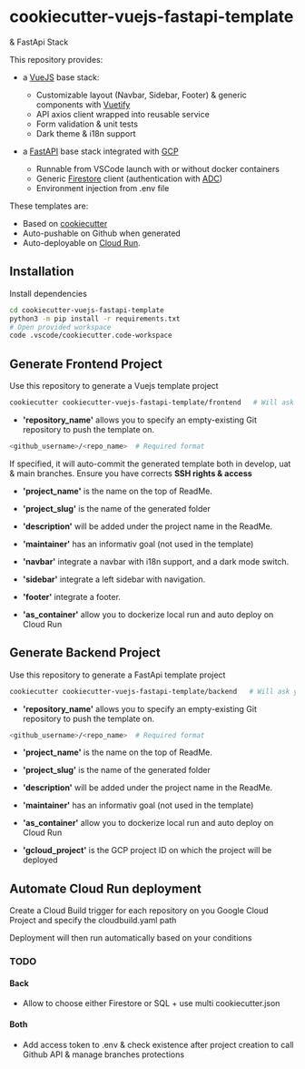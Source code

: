# cookiecutter-vuejs-fastapi-template

& FastApi Stack

This repository provides:

- a [VueJS](https://vuejs.org) base stack:

  - Customizable layout (Navbar, Sidebar, Footer) & generic components with [Vuetify](https://vuetify.com)
  - API axios client wrapped into reusable service
  - Form validation & unit tests
  - Dark theme & i18n support

- a [FastAPI](https://fastapi.tiangolo.com/) base stack integrated with [GCP](https://console.cloud.google.com/)
  - Runnable from VSCode launch with or without docker containers
  - Generic [Firestore](https://firebase.google.com/docs/firestore?hl=fr) client (authentication with [ADC](https://cloud.google.com/docs/authentication/provide-credentials-adc?hl=fr))
  - Environment injection from .env file

These templates are:

- Based on [cookiecutter](https://www.cookiecutter.io/)
- Auto-pushable on Github when generated
- Auto-deployable on [Cloud Run](https://cloud.google.com/run).

## Installation

Install dependencies

```bash
cd cookiecutter-vuejs-fastapi-template
python3 -m pip install -r requirements.txt
# Open provided workspace
code .vscode/cookiecutter.code-workspace
```

## Generate Frontend Project

Use this repository to generate a Vuejs template project

```bash
cookiecutter cookiecutter-vuejs-fastapi-template/frontend   # Will ask your needs from cookiecutter.json
```

- **'repository_name'** allows you to specify an empty-existing Git repository to push the template on.

```bash
<github_username>/<repo_name>  # Required format
```

If specified, it will auto-commit the generated template both in develop, uat & main branches.
Ensure you have corrects **SSH rights & access**

- **'project_name'** is the name on the top of ReadMe.

- **'project_slug'** is the name of the generated folder

- **'description'** will be added under the project name in the ReadMe.

- **'maintainer'** has an informativ goal (not used in the template)

- **'navbar'** integrate a navbar with i18n support, and a dark mode switch.

- **'sidebar'** integrate a left sidebar with navigation.

- **'footer'** integrate a footer.

- **'as_container'** allow you to dockerize local run and auto deploy on Cloud Run

## Generate Backend Project

Use this repository to generate a FastApi template project

```bash
cookiecutter cookiecutter-vuejs-fastapi-template/backend   # Will ask your needs from cookiecutter.json
```

- **'repository_name'** allows you to specify an empty-existing Git repository to push the template on.

```bash
<github_username>/<repo_name>  # Required format
```

- **'project_name'** is the name on the top of ReadMe.

- **'project_slug'** is the name of the generated folder

- **'description'** will be added under the project name in the ReadMe.

- **'maintainer'** has an informativ goal (not used in the template)

- **'as_container'** allow you to dockerize local run and auto deploy on Cloud Run

- **'gcloud_project'** is the GCP project ID on which the project will be deployed

## Automate Cloud Run deployment

Create a Cloud Build trigger for each repository on you Google Cloud Project and specify the cloudbuild.yaml path

Deployment will then run automatically based on your conditions

### TODO

#### Back

- Allow to choose either Firestore or SQL + use multi cookiecutter.json

#### Both

- Add access token to .env & check existence after project creation to call Github API & manage branches protections
